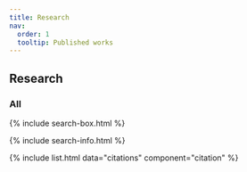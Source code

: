 ```yaml
---
title: Research
nav:
  order: 1
  tooltip: Published works
---
```


## Research
### All

{% include search-box.html %}

{% include search-info.html %}

{% include list.html data="citations" component="citation" %}
